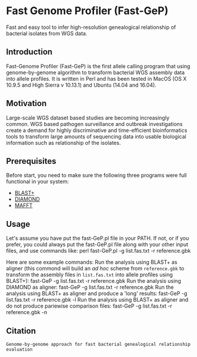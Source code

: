 # Fast Genome Profiler (Fast-GeP)
Fast and easy tool to infer high-resolution genealogical relationship of bacterial isolates from WGS data.

## Introduction

Fast-Genome Profiler (Fast-GeP) is the first allele calling program that using genome-by-genome algorithm to transform bacterial WGS assembly data into allele profiles. 
It is written in Perl and has been tested in MacOS (OS X 10.9.5 and High Sierra v 10.13.1) and Ubuntu (14.04 and 16.04).

## Motivation
Large-scale WGS dataset based studies are becoming increasingly common. WGS based pathogen surveillance and outbreak investigations create a demand for highly discriminative and time-efficient bioinformatics tools to transform large amounts of sequencing data into usable biological information such as relationship of the isolates.

## Prerequisites
Before start, you need to make sure the following three programs were full functional in your system:
   * [BLAST+](https://ftp.ncbi.nlm.nih.gov/blast/executables/blast+/LATEST/)
   * [DIAMOND](https://github.com/bbuchfink/diamond)
   * [MAFFT](https://mafft.cbrc.jp/alignment/software/)

## Usage
Let's assume you have put the fast-GeP.pl file in your PATH. If not, or if you prefer, you could always put the fast-GeP.pl file along with your other input files, and use commands like:
    perl fast-GeP.pl -g list.fas.txt -r reference.gbk
    
Here are some example commands:
Run the analysis using BLAST+ as aligner (this commond will build an _ad hoc_ scheme from `reference.gbk` to transform the assembly files in `list.fas.txt` into allele profiles using BLAST+):
    fast-GeP -g list.fas.txt -r reference.gbk
Run the analysis using DIAMOND as aligner:
    fast-GeP -g list.fas.txt -r reference.gbk
Run the analysis using BLAST+ as aligner and produce a 'long' results:
    fast-GeP -g list.fas.txt -r reference.gbk -l
Run the analysis using BLAST+ as aligner and do not produce pariewise comparison files:
    fast-GeP -g list.fas.txt -r reference.gbk -n

## Citation
`Genome-by-genome approach for fast bacterial genealogical relationship evaluation`



